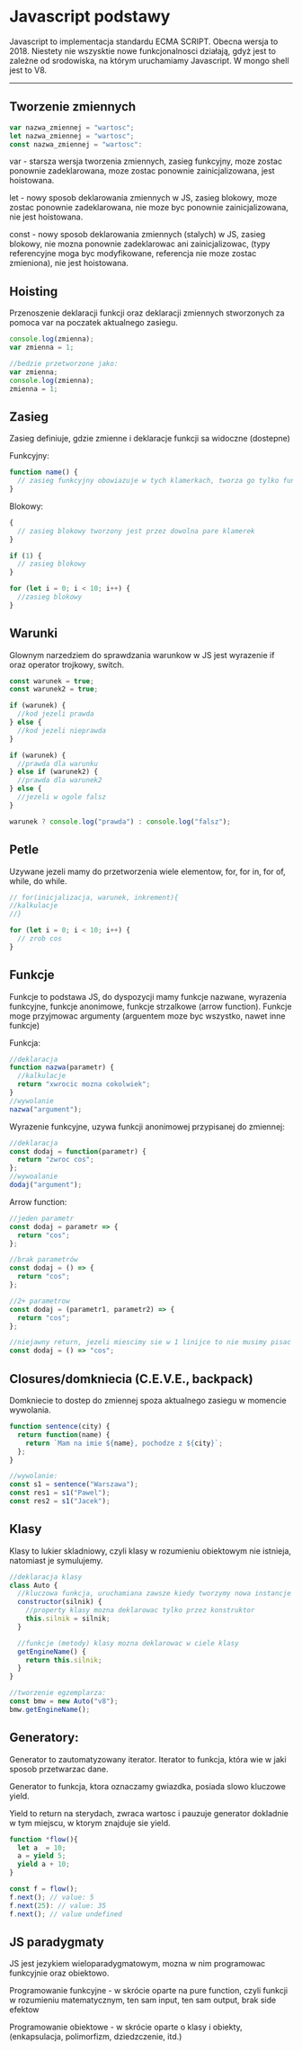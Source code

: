 # Javascript podstawy

Javascript to implementacja standardu ECMA SCRIPT. Obecna wersja to 2018. Niestety nie wszysktie nowe funkcjonalnosci działają, gdyż jest to zależne od srodowiska, na którym uruchamiamy Javascript. W mongo shell jest to V8.

---

## Tworzenie zmiennych

```js
var nazwa_zmiennej = "wartosc";
let nazwa_zmiennej = "wartosc";
const nazwa_zmiennej = "wartosc":
```

var - starsza wersja tworzenia zmiennych, zasieg funkcyjny, moze zostac ponownie zadeklarowana, moze zostac ponownie zainicjalizowana, jest hoistowana.

let - nowy sposob deklarowania zmiennych w JS, zasieg blokowy, moze zostac ponownie zadeklarowana, nie moze byc ponownie zainicjalizowana, nie jest hoistowana.

const - nowy sposob deklarowania zmiennych (stalych) w JS, zasieg blokowy, nie mozna ponownie zadeklarowac ani zainicjalizowac, (typy referencyjne moga byc modyfikowane, referencja nie moze zostac zmieniona), nie jest hoistowana.

## Hoisting

Przenoszenie deklaracji funkcji oraz deklaracji zmiennych stworzonych za pomoca var na poczatek aktualnego zasiegu.

```js
console.log(zmienna);
var zmienna = 1;

//bedzie przetworzone jako:
var zmienna;
console.log(zmienna);
zmienna = 1;
```

## Zasieg

Zasieg definiuje, gdzie zmienne i deklaracje funkcji sa widoczne (dostepne)

Funkcyjny:

```js
function name() {
  // zasieg funkcyjny obowiazuje w tych klamerkach, tworza go tylko funkcje
}
```

Blokowy:

```js
{
  // zasieg blokowy tworzony jest przez dowolna pare klamerek
}

if (1) {
  // zasieg blokowy
}

for (let i = 0; i < 10; i++) {
  //zasieg blokowy
}
```

## Warunki

Glownym narzedziem do sprawdzania warunkow w JS jest wyrazenie if oraz operator trojkowy, switch.

```js
const warunek = true;
const warunek2 = true;

if (warunek) {
  //kod jezeli prawda
} else {
  //kod jezeli nieprawda
}

if (warunek) {
  //prawda dla warunku
} else if (warunek2) {
  //prawda dla warunek2
} else {
  //jezeli w ogole falsz
}

warunek ? console.log("prawda") : console.log("falsz");
```

## Petle

Uzywane jezeli mamy do przetworzenia wiele elementow, for, for in, for of, while, do while.

```js
// for(inicjalizacja, warunek, inkrement){
//kalkulacje
//}

for (let i = 0; i < 10; i++) {
  // zrob cos
}
```

## Funkcje

Funkcje to podstawa JS, do dyspozycji mamy funkcje nazwane, wyrazenia funkcyjne, funkcje anonimowe, funkcje strzalkowe (arrow function). Funkcje moge przyjmowac argumenty (arguentem moze byc wszystko, nawet inne funkcje)

Funkcja:

```js
//deklaracja
function nazwa(parametr) {
  //kalkulacje
  return "xwrocic mozna cokolwiek";
}
//wywolanie
nazwa("argument");
```

Wyrazenie funkcyjne, uzywa funkcji anonimowej przypisanej do zmiennej:

```js
//deklaracja
const dodaj = function(parametr) {
  return "zwroc cos";
};
//wywoalanie
dodaj("argument");
```

Arrow function:

```js
//jeden parametr
const dodaj = parametr => {
  return "cos";
};

//brak parametrów
const dodaj = () => {
  return "cos";
};

//2+ parametrow
const dodaj = (parametr1, parametr2) => {
  return "cos";
};

//niejawny return, jezeli miescimy sie w 1 linijce to nie musimy pisac retrun i tak wartosc zostanie zwrocona
const dodaj = () => "cos";
```

## Closures/domkniecia (C.E.V.E., backpack)

Domkniecie to dostep do zmiennej spoza aktualnego zasiegu w momencie wywolania.

```js
function sentence(city) {
  return function(name) {
    return `Mam na imie ${name}, pochodze z ${city}`;
  };
}

//wywolanie:
const s1 = sentence("Warszawa");
const res1 = s1("Pawel");
const res2 = s1("Jacek");
```

## Klasy

Klasy to lukier skladniowy, czyli klasy w rozumieniu obiektowym nie istnieja, natomiast je symulujemy.

```js
//deklaracja klasy
class Auto {
  //kluczowa funkcja, uruchamiana zawsze kiedy tworzymy nowa instancje (egzemplarz klasy)
  constructor(silnik) {
    //property klasy mozna deklarowac tylko przez konstruktor
    this.silnik = silnik;
  }

  //funkcje (metody) klasy mozna deklarowac w ciele klasy
  getEngineName() {
    return this.silnik;
  }
}

//tworzenie egzemplarza:
const bmw = new Auto("v8");
bmw.getEngineName();
```

## Generatory:

Generator to zautomatyzowany iterator. Iterator to funkcja, która wie w jaki sposob przetwarzac dane.

Generator to funkcja, ktora oznaczamy gwiazdka, posiada slowo kluczowe yield.

Yield to return na sterydach, zwraca wartosc i pauzuje generator dokladnie w tym miejscu, w ktorym znajduje sie yield.

```js
function *flow(){
  let a  = 10;
  a = yield 5;
  yield a + 10;
}

const f = flow();
f.next(); // value: 5
f.next(25): // value: 35
f.next(); // value undefined
```

## JS paradygmaty

JS jest jezykiem wieloparadygmatowym, mozna w nim programowac funkcyjnie oraz obiektowo.

Programowanie funkcyjne - w skrócie oparte na pure function, czyli funkcji w rozumieniu matematycznym, ten sam input, ten sam output, brak side efektow

Programowanie obiektowe - w skrócie oparte o klasy i obiekty, (enkapsulacja, polimorfizm, dziedzczenie, itd.)
